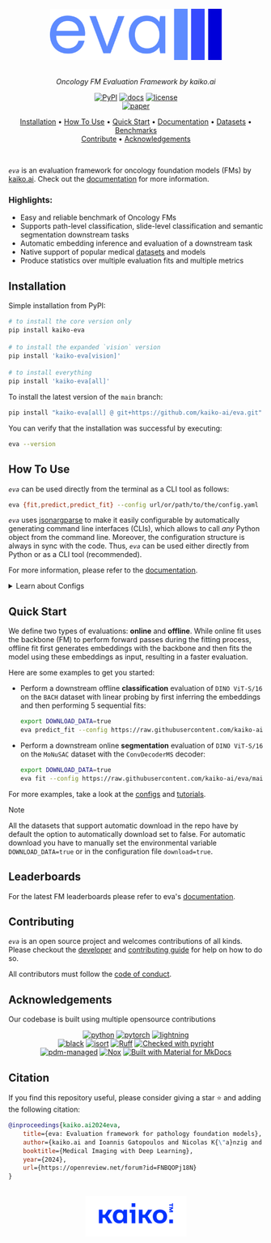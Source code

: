<div align="center">

<br />

<img src="https://github.com/kaiko-ai/eva/blob/main/docs/images/eva-logo.png?raw=true" width="340">

<br />
<br />

_Oncology FM Evaluation Framework by kaiko.ai_

[![PyPI](https://img.shields.io/pypi/v/kaiko-eva.svg?logo=python)](https://pypi.python.org/pypi/kaiko-eva)
[![docs](https://img.shields.io/badge/📚_docs-latest-green)](https://kaiko-ai.github.io/eva/latest)
[![license](https://img.shields.io/badge/⚖️_License-Apache%202.0-blue.svg?labelColor=gray)](https://github.com/kaiko-ai/eva#license)<br>
[![paper](http://img.shields.io/badge/OpenReview-MIDL_2024-B31B1B.svg)](https://openreview.net/forum?id=FNBQOPj18N&noteId=FNBQOPj18N)

<p align="center">
  <a href="https://github.com/kaiko-ai/eva#installation">Installation</a> •
  <a href="https://github.com/kaiko-ai/eva#how-to-use">How To Use</a> •
  <a href="https://github.com/kaiko-ai/eva#quick-start">Quick Start</a> •
  <a href="https://kaiko-ai.github.io/eva/">Documentation</a> •
  <a href="https://kaiko-ai.github.io/eva/dev/datasets/">Datasets</a> •
  <a href="https://github.com/kaiko-ai/eva#benchmarks">Benchmarks</a> <br>
  <a href="https://github.com/kaiko-ai/eva#contributing">Contribute</a> •
  <a href="https://github.com/kaiko-ai/eva#acknowledgements">Acknowledgements</a>
</p>

</div>

<br />

_`eva`_ is an evaluation framework for oncology foundation models (FMs) by [kaiko.ai](https://kaiko.ai/).
Check out the [documentation](https://kaiko-ai.github.io/eva/) for more information.

### Highlights:
- Easy and reliable benchmark of Oncology FMs
- Supports path-level classification, slide-level classification and semantic segmentation downstream tasks
- Automatic embedding inference and evaluation of a downstream task
- Native support of popular medical [datasets](https://kaiko-ai.github.io/eva/dev/datasets/) and models
- Produce statistics over multiple evaluation fits and multiple metrics

## Installation

Simple installation from PyPI:
```sh
# to install the core version only
pip install kaiko-eva

# to install the expanded `vision` version
pip install 'kaiko-eva[vision]'

# to install everything
pip install 'kaiko-eva[all]'
```

To install the latest version of the `main` branch:
```sh
pip install "kaiko-eva[all] @ git+https://github.com/kaiko-ai/eva.git"
```

You can verify that the installation was successful by executing:
```sh
eva --version
```

## How To Use

_`eva`_ can be used directly from the terminal as a CLI tool as follows:
```sh
eva {fit,predict,predict_fit} --config url/or/path/to/the/config.yaml 
```

_`eva`_ uses [jsonargparse](https://jsonargparse.readthedocs.io/en/v4.31.0/) to
make it easily configurable by automatically generating command line interfaces (CLIs),
which allows to call *any* Python object from the command line. Moreover, the configuration structure is always in sync with the code. Thus, _`eva`_ can be used either directly from Python or as a CLI tool (recommended).

For more information, please refer to the [documentation](https://kaiko-ai.github.io/eva/dev/user-guide/tutorials/offline_vs_online/).

<details>
  <summary>Learn about Configs</summary>

The following interfaces are identical:
<table>
<tr>
<th>Python interface</th>
<th>Configuration file</th>
</tr>
<tr>
<td>
<sub>

```Python
# main.py
# execute with: `python main.py`

from torch import nn

from eva import core
from eva.vision import datasets, transforms

# initialize trainer
trainer = core.Trainer(max_steps=100)

# initialize model
model = core.HeadModule(
  backbone=nn.Flatten(),
  head=nn.Linear(150528, 4),
  criterion=nn.CrossEntropyLoss(),
)

# initialize data
data = core.DataModule(
  datasets=core.DatasetsSchema(
    train=datasets.BACH(
      root="data/bach",
      split="train",
      download=True,
      transforms=transforms.ResizeAndCrop(),
    ),
  ),
  dataloaders=core.DataloadersSchema(
    train=core.DataLoader(batch_size=32),
  ),
)

# perform fit
pipeline = core.Interface()
pipeline.fit(trainer, model=model, data=data)
```
</sub>
<td>
<sub>

```yaml
# main.yaml
# execute with: `eva fit --config main.yaml`

---
trainer:
  class_path: eva.Trainer
  init_args:
    max_steps: 100
model:
  class_path: eva.HeadModule
  init_args:
    backbone: torch.nn.Flatten
    head:
      class_path: torch.nn.Linear
      init_args:
        in_features: 150528
        out_features: 4
    criterion: torch.nn.CrossEntropyLoss
data:
  class_path: eva.DataModule
  init_args:
    datasets:
      train:
        class_path: eva.vision.datasets.BACH
        init_args:
          root: ./data/bach
          split: train
          download: true
          transforms: eva.vision.transforms.ResizeAndCrop
    dataloaders:
      train:
        batch_size: 32
```
</sub>
</td>
</tr>
</table>

The `.yaml` file defines the functionality of _`eva`_
by parsing and translating its content to Python objects directly.
Native supported configs can be found at the
[configs](https://github.com/kaiko-ai/eva/tree/main/configs) directory
of the repo, which can be both locally stored or remote.

</details>

## Quick Start

We define two types of evaluations: **online** and **offline**.
While online fit uses the backbone (FM) to perform forward passes
during the fitting process, offline fit first generates embeddings
with the backbone and then fits the model using these embeddings as
input, resulting in a faster evaluation.

Here are some examples to get you started:

- Perform a downstream offline **classification** evaluation of `DINO ViT-S/16`
on the `BACH` dataset with linear probing by first inferring the embeddings
and then performing 5 sequential fits:
  ```sh
  export DOWNLOAD_DATA=true
  eva predict_fit --config https://raw.githubusercontent.com/kaiko-ai/eva/main/configs/vision/dino_vit/offline/bach.yaml
  ```

- Perform a downstream online **segmentation** evaluation of `DINO ViT-S/16` on the
`MoNuSAC` dataset with the `ConvDecoderMS` decoder:
  ```sh
  export DOWNLOAD_DATA=true
  eva fit --config https://raw.githubusercontent.com/kaiko-ai/eva/main/configs/vision/dino_vit/online/monusac.yaml
  ```

For more examples, take a look at the [configs](https://github.com/kaiko-ai/eva/tree/main/configs)
and [tutorials](https://kaiko-ai.github.io/eva/dev/user-guide/advanced/replicate_evaluations/).

> [!NOTE]
> All the datasets that support automatic download in the repo have by default the option to automatically download set to false.
> For automatic download you have to manually set the environmental variable `DOWNLOAD_DATA=true` or in the configuration file `download=true`.

## Leaderboards

For the latest FM leaderboards please refer to eva's [documentation](https://kaiko-ai.github.io/eva/main/leaderboards/).

## Contributing

_`eva`_ is an open source project and welcomes contributions of all kinds. Please checkout the [developer](./docs/DEVELOPER_GUIDE.md)
and [contributing guide](./docs/CONTRIBUTING.md) for help on how to do so.

All contributors must follow the [code of conduct](./docs/CODE_OF_CONDUCT.md).


## Acknowledgements

Our codebase is built using multiple opensource contributions

<div align="center">

[![python](https://img.shields.io/badge/-Python-blue?logo=python&logoColor=white)](https://github.com/pre-commit/pre-commit)
[![pytorch](https://img.shields.io/badge/PyTorch-ee4c2c?logo=pytorch&logoColor=white)](https://pytorch.org/get-started/locally/)
[![lightning](https://img.shields.io/badge/-⚡️_Lightning-792ee5?logo=pytorchlightning&logoColor=white)](https://pytorchlightning.ai/)<br>
[![black](https://img.shields.io/badge/Code%20Style-Black-black.svg?labelColor=gray)](https://black.readthedocs.io/en/stable/)
[![isort](https://img.shields.io/badge/%20imports-isort-%231674b1?style=flat&labelColor=ef8336)](https://pycqa.github.io/isort/)
[![Ruff](https://img.shields.io/endpoint?url=https://raw.githubusercontent.com/astral-sh/ruff/main/assets/badge/v2.json)](https://github.com/astral-sh/ruff)
[![Checked with pyright](https://microsoft.github.io/pyright/img/pyright_badge.svg)](https://microsoft.github.io/pyright/)<br>
[![pdm-managed](https://img.shields.io/badge/pdm-managed-blueviolet)](https://pdm-project.org)
[![Nox](https://img.shields.io/badge/%F0%9F%A6%8A-Nox-D85E00.svg)](https://github.com/wntrblm/nox)
[![Built with Material for MkDocs](https://img.shields.io/badge/Material_for_MkDocs-526CFE?logo=MaterialForMkDocs&logoColor=white)](https://squidfunk.github.io/mkdocs-material/)

</div>


## Citation

If you find this repository useful, please consider giving a star ⭐ and adding the following citation:

```bibtex
@inproceedings{kaiko.ai2024eva,
    title={eva: Evaluation framework for pathology foundation models},
    author={kaiko.ai and Ioannis Gatopoulos and Nicolas K{\"a}nzig and Roman Moser and Sebastian Ot{\'a}lora},
    booktitle={Medical Imaging with Deep Learning},
    year={2024},
    url={https://openreview.net/forum?id=FNBQOPj18N}
}
```

<br />

<div align="center">
  <img src="https://github.com/kaiko-ai/eva/blob/main/docs/images/kaiko-logo.png?raw=true" width="200">
</div>
